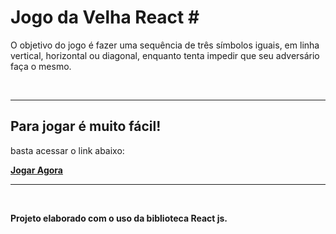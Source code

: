 <h1>Jogo da Velha React #</h1>
<p>O objetivo do jogo é fazer uma sequência de três símbolos iguais, em linha vertical, horizontal ou diagonal, enquanto tenta impedir que seu adversário faça o mesmo.</p>
<br>
<hr>
<h2>Para jogar é muito fácil!</h2>
<p>basta acessar o link abaixo:</p>
<a href="https://deuvelha.netlify.app/" target="_blak" title="Link para o jogo"><b>Jogar Agora<b></a>
<hr>
<br>
<p>Projeto elaborado com o uso da biblioteca React js.</p>
